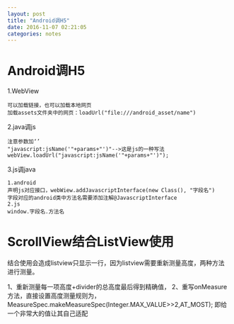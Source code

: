 ```yaml
---
layout: post
title: "Android调H5"
date: 2016-11-07 02:21:05
categories: notes
---
```


# Android调H5

1.WebView

	可以加载链接，也可以加载本地网页
	加载assets文件夹中的网页：loadUrl("file:///android_asset/name")

2.java调js

	注意参数加‘’
	"javascript:jsName('"+params+"')"-->这是js的一种写法
	webView.loadUrl("javascript:jsName('"+params+"')");

3.js调java

	1.android
	声明js对应接口，webWiew.addJavascriptInterface(new Class(), "字段名")
	字段对应的android类中方法名需要添加注解@JavascriptInterface
	2.js
	window.字段名.方法名

# ScrollView结合ListView使用
	
结合使用会造成listview只显示一行，因为listview需要重新测量高度，两种方法进行测量。

1、重新测量每一项高度+divider的总高度最后得到精确值，
2、重写onMeasure方法，直接设置高度测量规则为，
	MeasureSpec.makeMeasureSpec(Integer.MAX_VALUE>>2,AT_MOST);
即给一个非常大的值让其自己适配
